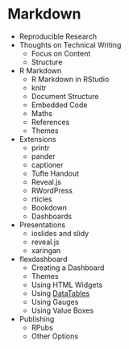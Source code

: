 # Markdown

- Reproducible Research
- Thoughts on Technical Writing
	* Focus on Content
	* Structure
- R Markdown
	* R Markdown in RStudio
	* knitr
	* Document Structure
	* Embedded Code
	* Maths
	* References
	* Themes
- Extensions
	* printr
	* pander
	* captioner
	* Tufte Handout
	* Reveal.js
	* RWordPress
	* rticles
	* Bookdown
	* Dashboards
- Presentations
	* ioslides and slidy
	* reveal.js
	* xaringan
- flexdashboard
	* Creating a Dashboard
	* Themes
	* Using HTML Widgets
	* Using [DataTables](https://datatables.net/)
	* Using Gauges
	* Using Value Boxes
- Publishing
	* RPubs
	* Other Options